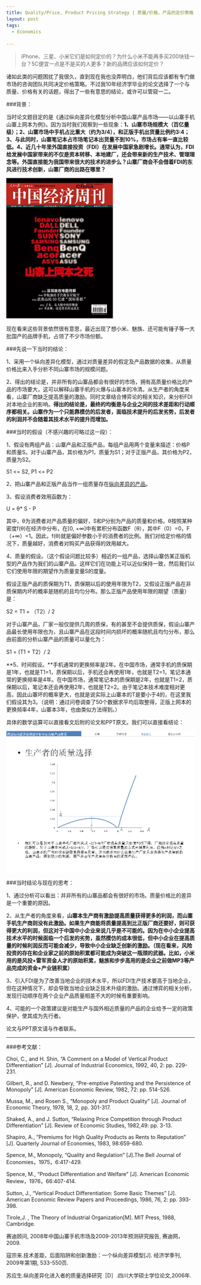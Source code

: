 ```yaml
---
title: Quality/Price, Product Pricing Strategy | 质量/价格，产品的定价策略（慎入）
layout: post
tags:
  - Economics
  
---
```

  
>iPhone、三星、小米它们是如何定价的？为什么小米不能再多买200块钱一台？5C便宜一点是不是买的人更多？新的品牌应该如何定价？

诸如此类的问题困扰了我很久，直到现在我也没弄明白，他们背后应该都有专门做市场的咨询团队共同决定价格策略。不过我10年经济学毕业的论文选择了一个与质量、价格有关的话题，得出了一些有意思的结论，或许可以管窥一二。

###背景：

当时论文题目定的是《通过纵向差异化模型分析中国山寨产品市场——以山寨手机山寨上网本为例》。因为当时我们观察到一些现象：**1、山寨市场规模大（百亿量级）；2、山寨市场中手机占比重大（约为3/4），和正版手机出货量比例约3:4；3、与此同时，山寨笔记本占市场笔记本出货量不到10%，市场占有率一直比较低。4、近几十年里外国直接投资（FDI）在发展中国家急剧增长。通常认为，FDI给发展中国家带来的不仅是资本转移、本地建厂，还会带来新的生产技术、管理理念等。外国直接能为我国带来很大的技术的进步么？山寨厂商会不会借着FDI的东风进行技术创新，山寨厂商的出路在哪里？**

![jingjizhoukan](/media/files/2013/12/jingjizhoukan.jpg)

现在看来这些背景依然很有意思，最近出现了想小米、魅族、还可能有锤子等一大批国产的品牌手机，占领了不少市场份额。

###先说一下当时的结论：

1、采用一个纵向差异化模型，通过对质量差异的假定及产品数据的收集，从质量价格比来入手分析不同山寨市场的规模问题。

2、得出的结论是，并非所有的山寨品都会有很好的市场，拥有高质量价格比的产品的市场要大，这可以解释山寨手机的火爆与山寨本的冷清。从生产者的角度来看，山寨厂商缺乏提高质量的激励。同时文章结合博弈论的相关知识，来分析FDI对本地企业的影响。**得出的结论是，最终的均衡是与企业之间的技术差距和行动顺序都相关。山寨作为一个只能靠模仿的后发者，面临技术提升的后发劣势，后发者的利润并不会随着其技术水平的提升而增加。**

###当时的假设（不感兴趣的可略过这一段）：

1、假设有两组产品：山寨产品和正版产品，每组产品用两个变量来描述：价格P和质量S。对于山寨产品，其价格为P1，质量为S1；对于正版产品，其价格为P2，质量为S2。

S1 <= S2, P1 <= P2

2、把山寨产品和正版产品当作一组质量存在[纵向差异的产品](http://wiki.mbalib.com/wiki/%E4%BA%A7%E5%93%81%E5%B7%AE%E5%BC%82%E5%8C%96)。

3、假设消费者效用函数为：

U = θ* S - P

其中，θ为消费者对产品质量的偏好，S和P分别为产品的质量和价格。θ按照某种密度f(θ)在经济中分布，在[0, +∞]中有累积分布函数F（θ），其中F（0）=0，F（+∞）=1。因此，f(θ)就是偏好参数小于的消费者的比例。我们对给定价格的情况下，质量越好，消费者对购买产品获得的效用越大。

4、质量的假设。（这个假设问题比较多）相近的一组产品，选择山寨仿某正版机型的产品作为我们的山寨产品。这样它们在功能上可以近似保持一致，然后我们以它们使用年限的期望作为质量变量S的度量。

假设正版产品的质保期为T1，质保期以后的使用年限为T2，又假设正版产品在非质保期内坏的概率是随机的且均匀分布。那么正版产品使用年限的期望（质量）是：

S2 = T1 + （T2）/ 2

对于山寨产品，厂家一般仅提供几周的质保，有的甚至不会提供质保，假设山寨产品最长使用年限也为，且山寨产品在这段时间内损坏的概率随机且均匀分布，那么由前面的分析山寨产品的质量可以量化为：

S1 = (T1 + T2）/ 2

**5、时间假设。**手机通常的更换频率是2年。在中国市场，通常手机的质保期是1年，也就是T1=1，质保期以后，手机还会再使用1年，也就是T2=1，笔记本通常的更换频率是4年。在中国市场，通常笔记本的质保期是2年，也就是T1=2，质保期以后，笔记本还会再使用2年，也就是T2=2。由于笔记本技术难度相对更高，因此山寨坏的概率更大，也就是说实际上山寨本的T是要小于4的，在这里我们假设其为3。（说明：通过问卷调查了50个数据求平均后取整得，正版上网本的更换频率4年，山寨本3年，也由类似方法得到。）

具体的数学运算可以直接看文后附的论文和PPT原文。我们可以直接看结论：

![PPT](/media/files/2013/12/PPT.png)

###当时结论与现在的思考：

1、通过分析可以看出：并非所有的山寨品都会有很好的市场。质量价格比的差异是一个重要的原因。

2、从生产者的角度来看，**山寨本生产商有激励提高质量获得更多的利润，而山寨手机生产商则没有此激励。如果生产商能将质量提高到比正版厂商还要好，则可获得更大的利润，但这对于中国中小企业来说几乎是不可能的。因为在中小企业提高技术水平的时候面临一个后发的劣势，虽然模仿的成本很低，但中小企业在提高质量的时候利润反而可能会减少，导致中小企业缺乏创新的激励。（现在看来，风险投资的存在和企业家之前的原始积累都可能成为突破这一瓶颈的武器。比如，小米用的是风投+雷军资金人才的原始积累，魅族和步步高用的是企业之前做MP3等产品完成的资金+产业链积累）**

3、引入FDI是为了改善当地企业的技术水平，所以FDI生产技术要高于当地企业，但在这种情况下，却会导致当地企业缺乏技术升级的激励。通过博弈的相关分析，发现行动顺序在两个企业产品质量相差不大的时候有重要影响。

4、可能的一个政策建议是对能生产与国外相近质量的产品的企业给予一定的政策保护，使其成为先行者。

 

论文与PPT原文请与作者联系。

***

###参考文献：

Choi, C., and H. Shin, “A Comment on a Model of Vertical Product Differentiation” [J]. Journal of Industrial Economics, 1992, 40, 2: pp. 229-231.

Gilbert, R., and D. Newbery, “Pre-emptive Patenting and the Persistence of Monopoly” [J]. American Economic Review, 1982, 72: pp. 514-526.

Mussa, M., and Rosen S., “Monopoly and Product Quality” [J]. Journal of Economic Theory, 1978, 18, 2, pp. 301-317.

Shaked, A., and J. Sutton, “Relaxing Price Competition through Product Differentiation” [J]. Review of Economic Studies, 1982,49: pp. 3-13.

Shapiro, A., “Premiums for High Quality Products as Rents to Reputation” [J]. Quarterly Journal of Economies, 1983, 98:659-680.

Spence, M., Monopoly, “Quality and Regulation” [J].The Bell Journal of Economies，1975，6:417-429.

Spence, M., “Product Differentiation and Welfare” [J]. American Economic Review，1976，66:407-414.

Sutton, J., “Vertical Product Differentiation: Some Basic Themes” [J]. American Economic Review Papers and Proceedings, 1986, 76, 2: pp. 393-398.

Tirole,J. , The Theory of Industrial Organization[M]. MIT Press, 1988, Cambridge.

赛迪顾问, 2008年中国山寨手机市场及2009-2013年预测研究报告, 赛迪网，2009.

寇宗来.技术差距，后面陷阱和创新激励：一个纵向差异模型[J]. 经济学季刊, 2009年第1期, 533-550页.

苏应生.纵向差异化进入者的质量选择研究［D］.四川大学硕士学位论文,2006年.